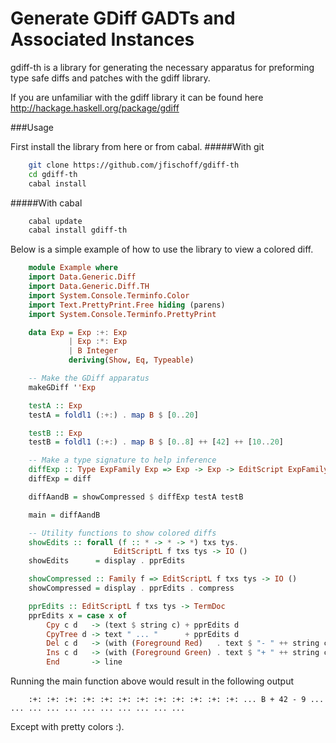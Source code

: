 Generate GDiff GADTs and Associated Instances
=============
gdiff-th is a library for generating the necessary apparatus for preforming type safe diffs and patches with the gdiff library. 

If you are unfamiliar with the gdiff library it can be found here http://hackage.haskell.org/package/gdiff

###Usage

First install the library from here or from cabal.
#####With git
```bash
    git clone https://github.com/jfischoff/gdiff-th
    cd gdiff-th
    cabal install
```

#####With cabal 
```bash
    cabal update
    cabal install gdiff-th
```

Below is a simple example of how to use the library to view a colored diff.
```haskell
    module Example where
    import Data.Generic.Diff  
    import Data.Generic.Diff.TH  
    import System.Console.Terminfo.Color
    import Text.PrettyPrint.Free hiding (parens)
    import System.Console.Terminfo.PrettyPrint

    data Exp = Exp :+: Exp
             | Exp :*: Exp
             | B Integer
             deriving(Show, Eq, Typeable)

    -- Make the GDiff apparatus
    makeGDiff ''Exp

    testA :: Exp
    testA = foldl1 (:+:) . map B $ [0..20]

    testB :: Exp
    testB = foldl1 (:+:) . map B $ [0..8] ++ [42] ++ [10..20]

    -- Make a type signature to help inference
    diffExp :: Type ExpFamily Exp => Exp -> Exp -> EditScript ExpFamily Exp Exp
    diffExp = diff

    diffAandB = showCompressed $ diffExp testA testB  

    main = diffAandB

    -- Utility functions to show colored diffs
    showEdits :: forall (f :: * -> * -> *) txs tys.
                       EditScriptL f txs tys -> IO ()
    showEdits      = display . pprEdits 

    showCompressed :: Family f => EditScriptL f txs tys -> IO ()
    showCompressed = display . pprEdits . compress

    pprEdits :: EditScriptL f txs tys -> TermDoc
    pprEdits x = case x of 
        Cpy c d   -> (text $ string c) + pprEdits d
        CpyTree d -> text " ... "      + pprEdits d
        Del c d   -> (with (Foreground Red)   . text $ "- " ++ string c) + pprEdits d
        Ins c d   -> (with (Foreground Green) . text $ "+ " ++ string c) + pprEdits d
        End       -> line
```

Running the main function above would result in the following output
        
        :+: :+: :+: :+: :+: :+: :+: :+: :+: :+: :+: :+: ... B + 42 - 9 ... ... ... ... ... ... ... ... ... ... ... 

Except with pretty colors :).   
 